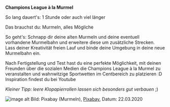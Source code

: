 **Champions League à la Murmel**

So lang dauert's: 1 Stunde oder auch viel länger

Das brauchst du: Murmeln, alles Mögliche

So geht's: Schnapp dir deine alten Murmeln und deine eventuell vorhandene Murmelbahn und erweitere diese um zusätzliche Strecken. Lass deiner Kreativität freien Lauf und binde deine Umgebung in deine neue Murmelbahn ein.

Nach Fertigstellung und Test hast du eine perfekte Möglichkeit, mit deinen Freunden über die sozialen Medien die Champions League à la Murmel zu veranstalten und wahnwitzige Sportwetten im Centbereich zu platzieren :D
Inspiration findest du bei Youtube 

*Kleiner Tipp: leere Klopapierrollen lassen sich besonders gut verbauen* ;)

![image alt](https://cdn.pixabay.com/photo/2016/09/10/15/45/marbles-1659398_960_720.jpg "Murmeln")
Bild: Pixabay (Murmeln), [Pixabay](https://cdn.pixabay.com/photo/2016/09/10/15/45/marbles-1659398_960_720.jpg), Datum: 22.03.2020
